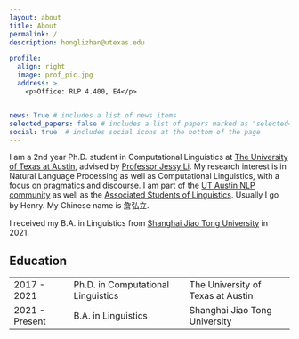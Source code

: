 ```yaml
---
layout: about
title: About
permalink: /
description: honglizhan@utexas.edu

profile:
  align: right
  image: prof_pic.jpg
  address: >
    <p>Office: RLP 4.400, E4</p>


news: True # includes a list of news items
selected_papers: false # includes a list of papers marked as "selected={true}"
social: true  # includes social icons at the bottom of the page
---
```


I am a 2nd year Ph.D. student in Computational Linguistics at <a href="https://www.utexas.edu/">The University of Texas at Austin</a>, advised by <a href="https://jessyli.com/">Professor Jessy Li</a>. My research interest is in Natural Language Processing as well as Computational Linguistics, with a focus on pragmatics and discourse. I am part of the <a href="https://www.nlp.utexas.edu/">UT Austin NLP community</a> as well as the <a href="https://asol.ling.utexas.edu/">Associated Students of Linguistics</a>. Usually I go by Henry. My Chinese name is 詹弘立.

I received my B.A. in Linguistics from <a href="https://en.sjtu.edu.cn/">Shanghai Jiao Tong University</a> in 2021.

<div class="education">
  <h2>Education</h2>
    <div class="table-responsive">
      <table class="table table-sm table-borderless">
        <tr>
          <td scope="row">2017 - 2021</td>
          <td>Ph.D. in Computational Linguistics</td>
          <td>The University of Texas at Austin</td>
        </tr>
        <tr>
          <td scope="row">2021 - Present</td>
          <td>B.A. in Linguistics</td>
          <td>Shanghai Jiao Tong University</td>
        </tr>
      </table>
    </div>
</div>
